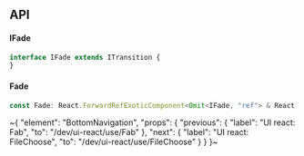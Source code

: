 

## API

#### IFade

```ts
interface IFade extends ITransition {
}
```

#### Fade

```ts
const Fade: React.ForwardRefExoticComponent<Omit<IFade, "ref"> & React.RefAttributes<unknown>>;
```


~{
  "element": "BottomNavigation",
  "props": {
    "previous": {
      "label": "UI react: Fab",
      "to": "/dev/ui-react/use/Fab"
    },
    "next": {
      "label": "UI react: FileChoose",
      "to": "/dev/ui-react/use/FileChoose"
    }
  }
}~
